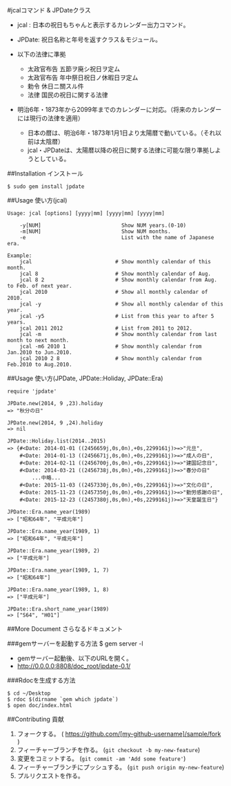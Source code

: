 #jcalコマンド & JPDateクラス

* jcal  : 日本の祝日もちゃんと表示するカレンダー出力コマンド。
* JPDate: 祝日名称と年号を返すクラス＆モジュール。
* 以下の法律に準拠
  * 太政官布告 五節ヲ廃シ祝日ヲ定ム
  * 太政官布告 年中祭日祝日ノ休暇日ヲ定ム
  * 勅令 休日ニ關スル件
  * 法律 国民の祝日に関する法律

* 明治6年・1873年から2099年までのカレンダーに対応。（将来のカレンダーには現行の法律を適用）
  * 日本の暦は、明治6年・1873年1月1日より太陽暦で動いている。（それ以前は太陰暦）
  * jcal・JPDateは、太陽暦以降の祝日に関する法律に可能な限り準拠しようとしている。

##Installation インストール

    $ sudo gem install jpdate

##Usage 使い方(jcal)

    Usage: jcal [options] [yyyy|mm] [yyyy|mm] [yyyy|mm]

        -y[NUM]                          Show NUM years.(0-10)
        -m[NUM]                          Show NUM months.
        -e                               List with the name of Japanese era.

    Example:
        jcal                           # Show monthly calendar of this month.
        jcal 8                         # Show monthly calendar of Aug.
        jcal 8 2                       # Show monthly calendar from Aug. to Feb. of next year.
        jcal 2010                      # Show all monthly calendar of 2010.
        jcal -y                        # Show all monthly calendar of this year.
        jcal -y5                       # List from this year to after 5 years.
        jcal 2011 2012                 # List from 2011 to 2012.
        jcal -m                        # Show monthly calendar from last month to next month.
        jcal -m6 2010 1                # Show monthly calendar from Jan.2010 to Jun.2010.
        jcal 2010 2 8                  # Show monthly calendar from Feb.2010 to Aug.2010.

##Usage 使い方(JPDate, JPDate::Holiday, JPDate::Era)

    require 'jpdate'
    
    JPDate.new(2014, 9 ,23).holiday
    => "秋分の日"
    
    JPDate.new(2014, 9 ,24).holiday
    => nil

    JPDate::Holiday.list(2014..2015)
    => {#<Date: 2014-01-01 ((2456659j,0s,0n),+0s,2299161j)>=>"元旦",
        #<Date: 2014-01-13 ((2456671j,0s,0n),+0s,2299161j)>=>"成人の日",
        #<Date: 2014-02-11 ((2456700j,0s,0n),+0s,2299161j)>=>"建国記念日",
        #<Date: 2014-03-21 ((2456738j,0s,0n),+0s,2299161j)>=>"春分の日"
            ...中略...
        #<Date: 2015-11-03 ((2457330j,0s,0n),+0s,2299161j)>=>"文化の日",
        #<Date: 2015-11-23 ((2457350j,0s,0n),+0s,2299161j)>=>"勤労感謝の日",
        #<Date: 2015-12-23 ((2457380j,0s,0n),+0s,2299161j)>=>"天皇誕生日"}
    
    JPDate::Era.name_year(1989)
    => ["昭和64年", "平成元年"]
    
    JPDate::Era.name_year(1989, 1)
    => ["昭和64年", "平成元年"]
    
    JPDate::Era.name_year(1989, 2)
    => ["平成元年"]
    
    JPDate::Era.name_year(1989, 1, 7)
    => ["昭和64年"]
    
    JPDate::Era.name_year(1989, 1, 8)
    => ["平成元年"]
    
    JPDate::Era.short_name_year(1989)
    => ["S64", "H01"]

##More Document さらなるドキュメント

###gemサーバーを起動する方法
    $ gem server -l

* gemサーバー起動後、以下のURLを開く。
* http://0.0.0.0:8808/doc_root/jpdate-0.1/

###Rdocを生成する方法

    $ cd ~/Desktop
    $ rdoc $(dirname `gem which jpdate`)
    $ open doc/index.html

##Contributing 貢献

1. フォークする。 ( https://github.com/[my-github-username]/sample/fork )
2. フィーチャーブランチを作る。 (`git checkout -b my-new-feature`)
3. 変更をコミットする。 (`git commit -am 'Add some feature'`)
4. フィーチャーブランチにプッシュする。 (`git push origin my-new-feature`)
5. プルリクエストを作る。
